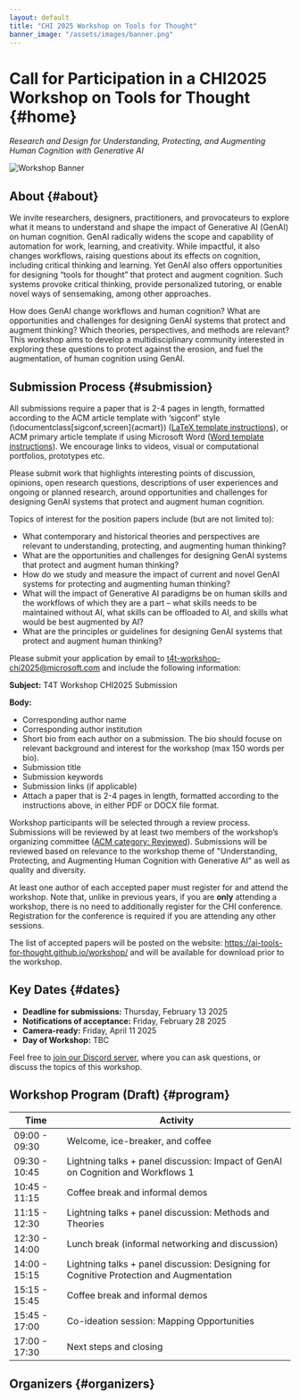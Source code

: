 ```yaml
---
layout: default
title: "CHI 2025 Workshop on Tools for Thought"
banner_image: "/assets/images/banner.png"
---
```


# Call for Participation in a CHI2025 Workshop on Tools for Thought {#home}

_Research and Design for Understanding, Protecting, and Augmenting Human Cognition with Generative AI_

<div class="banner">
    <img src="{{ '/assets/images/banner2.png' | relative_url }}" alt="Workshop Banner" class="hero-image" />
</div>

## About {#about}

We invite researchers, designers, practitioners, and provocateurs to explore what it means to understand and shape the impact of Generative AI (GenAI) on human cognition. GenAI radically widens the scope and capability of automation for work, learning, and creativity. While impactful, it also changes workflows, raising questions about its effects on cognition, including critical thinking and learning. Yet GenAI also offers opportunities for designing “tools for thought” that protect and augment cognition. Such systems provoke critical thinking, provide personalized tutoring, or enable novel ways of sensemaking, among other approaches.  

How does GenAI change workflows and human cognition? What are opportunities and challenges for designing GenAI systems that protect and augment thinking? Which theories, perspectives, and methods are relevant? This workshop aims to develop a multidisciplinary community interested in exploring these questions to protect against the erosion, and fuel the augmentation, of human cognition using GenAI.

## Submission Process {#submission}

All submissions require a paper that is 2-4 pages in length, formatted according to the ACM article template with ‘sigconf’ style (\documentclass[sigconf,screen]{acmart}) ([LaTeX template instructions](https://authors.acm.org/proceedings/production-information/preparing-your-article-with-latex)), or ACM primary article template if using Microsoft Word ([Word template instructions](https://authors.acm.org/proceedings/production-information/preparing-your-article-with-microsoft-word)). We encourage links to videos, visual or computational portfolios, prototypes etc.

Please submit work that highlights interesting points of discussion, opinions, open research questions, descriptions of user experiences and ongoing or planned research, around opportunities and challenges for designing GenAI systems that protect and augment human cognition.

Topics of interest for the position papers include (but are not limited to):

- What contemporary and historical theories and perspectives are relevant to understanding, protecting, and augmenting human thinking?
- What are the opportunities and challenges for designing GenAI systems that protect and augment human thinking?
- How do we study and measure the impact of current and novel GenAI systems for protecting and augmenting human thinking?
- What will the impact of Generative AI paradigms be on human skills and the workflows of which they are a part – what skills needs to be maintained without AI, what skills can be offloaded to AI, and skills what would be best augmented by AI?
- What are the principles or guidelines for designing GenAI systems that protect and augment human thinking?

Please submit your application by email to [t4t-workshop-chi2025@microsoft.com](mailto:t4t-workshop-chi2025@microsoft.com) and include the following information:

**Subject:** T4T Workshop CHI2025 Submission

**Body:**
- Corresponding author name
- Corresponding author institution
- Short bio from each author on a submission. The bio should focuse on relevant background and interest for the workshop (max 150 words per bio).
- Submission title
- Submission keywords
- Submission links (if applicable)
- Attach a paper that is 2-4 pages in length, formatted according to the instructions above, in either PDF or DOCX file format.

Workshop participants will be selected through a review process. Submissions will be reviewed by at least two members of the workshop’s organizing committee ([ACM category: Reviewed](https://www.acm.org/publications/policies/pre-publication-evaluation)). Submissions will be reviewed based on relevance to the workshop theme of "Understanding, Protecting, and Augmenting Human Cognition with Generative AI" as well as quality and diversity.

At least one author of each accepted paper must register for and attend the workshop. Note that, unlike in previous years, if you are **only** attending a workshop, there is no need to additionally register for the CHI conference. Registration for the conference is required if you are attending any other sessions.

The list of accepted papers will be posted on the website: https://ai-tools-for-thought.github.io/workshop/  and will be available for download prior to the workshop.


## Key Dates {#dates}

- **Deadline for submissions:** Thursday, February 13 2025
- **Notifications of acceptance:** Friday, February 28 2025
- **Camera-ready:** Friday, April 11 2025
- **Day of Workshop:** TBC

Feel free to [join our Discord server](https://discord.gg/WtEzx43ZmD), where you can ask questions, or discuss the topics of this workshop.

## Workshop Program (Draft) {#program}


| Time          | Activity                                                                 |
|---------------|--------------------------------------------------------------------------|
| 09:00 - 09:30 | Welcome, ice-breaker, and coffee                                         |
| 09:30 - 10:45 | Lightning talks + panel discussion: Impact of GenAI on Cognition and Workflows 1 |
| 10:45 - 11:15 | Coffee break and informal demos                                          |
| 11:15 - 12:30 | Lightning talks + panel discussion: Methods and Theories                 |
| 12:30 - 14:00 | Lunch break (informal networking and discussion)                         |
| 14:00 - 15:15 | Lightning talks + panel discussion: Designing for Cognitive Protection and Augmentation |
| 15:15 - 15:45 | Coffee break and informal demos                                          |
| 15:45 - 17:00 | Co-ideation session: Mapping Opportunities                               |
| 17:00 - 17:30 | Next steps and closing                                                   | 

## Organizers {#organizers}